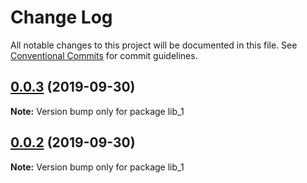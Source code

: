 # Change Log

All notable changes to this project will be documented in this file.
See [Conventional Commits](https://conventionalcommits.org) for commit guidelines.

## [0.0.3](https://github.com/sam-asatryan/learn-lerna/compare/v0.0.2...v0.0.3) (2019-09-30)

**Note:** Version bump only for package lib_1





## [0.0.2](https://github.com/sam-asatryan/learn-lerna/compare/v0.0.1...v0.0.2) (2019-09-30)

**Note:** Version bump only for package lib_1
